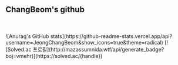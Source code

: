 ## **ChangBeom's github**
<br/>
<br/>
![Anurag's GitHub stats](https://github-readme-stats.vercel.app/api?username=JeongChangBeom&show_icons=true&theme=radical)
[![Solved.ac
프로필](http://mazassumnida.wtf/api/generate_badge?boj=vmehr)](https://solved.ac/{handle})
